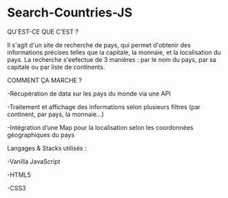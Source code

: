# Search-Countries-JS

QU'EST-CE QUE C'EST ?

Il s'agit d'un site de recherche de pays, qui permet d'obtenir des informations précises telles que la capitale, la monnaie, et la localisation du pays. 
La recherche s'eefectue de 3 manières  : par le nom du pays, par sa capitale ou par liste de continents.

COMMENT ÇA MARCHE ?  

-Récupération de data sur les pays du monde via une API

-Traitement et affichage des informations selon plusieurs filtres (par continent, par pays, la monnaie...)

-Intégration d’une Map pour la localisation selon les coordonnées géographiques du pays


Langages & Stacks utilisés : 

-Vanilla JavaScript

-HTML5

-CSS3




